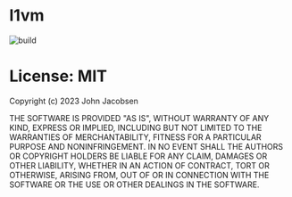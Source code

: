# l1vm

![build](https://github.com/eigenhombre/l1vm/actions/workflows/build.yml/badge.svg)

# License: MIT

Copyright (c) 2023 John Jacobsen

THE SOFTWARE IS PROVIDED "AS IS", WITHOUT WARRANTY OF ANY KIND, EXPRESS OR
IMPLIED, INCLUDING BUT NOT LIMITED TO THE WARRANTIES OF MERCHANTABILITY,
FITNESS FOR A PARTICULAR PURPOSE AND NONINFRINGEMENT. IN NO EVENT SHALL THE
AUTHORS OR COPYRIGHT HOLDERS BE LIABLE FOR ANY CLAIM, DAMAGES OR OTHER
LIABILITY, WHETHER IN AN ACTION OF CONTRACT, TORT OR OTHERWISE, ARISING FROM,
OUT OF OR IN CONNECTION WITH THE SOFTWARE OR THE USE OR OTHER DEALINGS IN THE
SOFTWARE.

